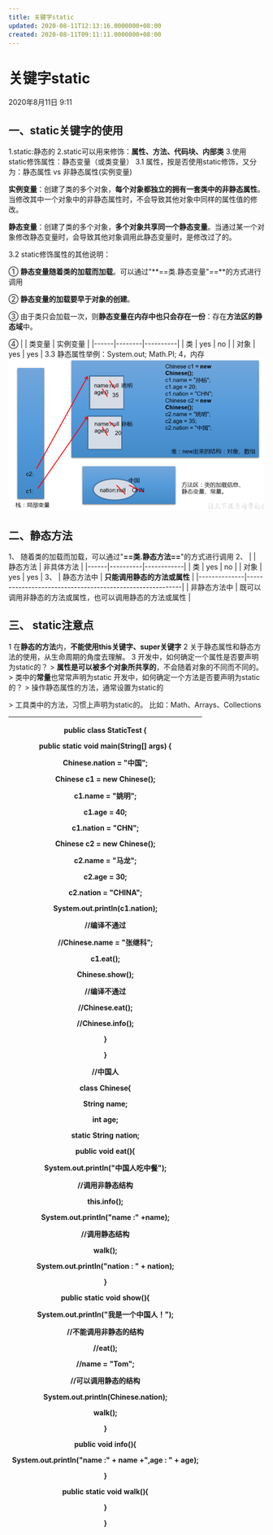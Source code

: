 ```yaml
---
title: 关键字static
updated: 2020-08-11T12:13:16.0000000+08:00
created: 2020-08-11T09:11:11.0000000+08:00
---
```


# 关键字static
2020年8月11日
9:11

## 一、static关键字的使用
1.static:静态的
2.static可以用来修饰：**属性、方法、代码块、内部类**
3.使用static修饰属性：静态变量（或类变量）
3.1 属性，按是否使用static修饰，又分为：静态属性 vs 非静态属性(实例变量)

**实例变量**：创建了类的多个对象，**每个对象都独立的拥有一套类中的非静态属性**。当修改其中一个对象中的非静态属性时，不会导致其他对象中同样的属性值的修改。

**静态变量**：创建了类的多个对象，**多个对象共享同一个静态变量**。当通过某一个对象修改静态变量时，会导致其他对象调用此静态变量时，是修改过了的。

3.2 static修饰属性的其他说明：

① **静态变量随着类的加载而加载**。可以通过"**==类.静态变量"==**的方式进行调用

② **静态变量的加载要早于对象的创建**。

③ 由于类只会加载一次，则**静态变量在内存中也只会存在一份**：存在**方法区的静态域**中。

④
|     | 类变量 | 实例变量 |
|------|--------|----------|
| 类   | yes    | no       |
| 对象 | yes    | yes      |
3.3 静态属性举例：System.out; Math.PI;
4，内存
![image1](../../assets/72b4fa8967d74dccae26a15589c80919.png)
## 二、静态方法
1、 随着类的加载而加载，可以通过"**==类.静态方法==**"的方式进行调用
2、
|     | 静态方法 | 非具体方法 |
|------|----------|------------|
| 类   | yes      | no         |
| 对象 | yes      | yes        |
3、
| 静态方法中   | **只能调用静态的方法或属性**                             |
|--------------|----------------------------------------------------------|
| 非静态方法中 | 既可以调用非静态的方法或属性，也可以调用静态的方法或属性 |
## 三、 static注意点
1 在**静态的方法**内，**不能使用this关键字、super关键字**
2 关于静态属性和静态方法的使用，从生命周期的角度去理解。
3 开发中，如何确定一个属性是否要声明为static的？
\> **属性是可以被多个对象所共享的**，不会随着对象的不同而不同的。
\> 类中的**常量**也常常声明为static
开发中，如何确定一个方法是否要声明为static的？
\> 操作静态属性的方法，通常设置为static的

\> 工具类中的方法，习惯上声明为static的。 比如：Math、Arrays、Collections

<table>
<colgroup>
<col style="width: 100%" />
</colgroup>
<thead>
<tr class="header">
<th><p>public class StaticTest {</p>
<p>public static void main(String[] args) {</p>
<p></p>
<p>Chinese.nation = "中国";</p>
<p></p>
<p></p>
<p>Chinese c1 = new Chinese();</p>
<p>c1.name = "姚明";</p>
<p>c1.age = 40;</p>
<p>c1.nation = "CHN";</p>
<p></p>
<p>Chinese c2 = new Chinese();</p>
<p>c2.name = "马龙";</p>
<p>c2.age = 30;</p>
<p>c2.nation = "CHINA";</p>
<p></p>
<p>System.out.println(c1.nation);</p>
<p></p>
<p>//编译不通过</p>
<p>//Chinese.name = "张继科";</p>
<p></p>
<p></p>
<p>c1.eat();</p>
<p></p>
<p>Chinese.show();</p>
<p>//编译不通过</p>
<p>//Chinese.eat();</p>
<p>//Chinese.info();</p>
<p>}</p>
<p>}</p>
<p>//中国人</p>
<p>class Chinese{</p>
<p></p>
<p>String name;</p>
<p>int age;</p>
<p>static String nation;</p>
<p></p>
<p></p>
<p>public void eat(){</p>
<p>System.out.println("中国人吃中餐");</p>
<p>//调用非静态结构</p>
<p>this.info();</p>
<p>System.out.println("name :" +name);</p>
<p>//调用静态结构</p>
<p>walk();</p>
<p>System.out.println("nation : " + nation);</p>
<p>}</p>
<p></p>
<p>public static void show(){</p>
<p>System.out.println("我是一个中国人！");</p>
<p>//不能调用非静态的结构</p>
<p>//eat();</p>
<p>//name = "Tom";</p>
<p>//可以调用静态的结构</p>
<p>System.out.println(Chinese.nation);</p>
<p>walk();</p>
<p>}</p>
<p></p>
<p>public void info(){</p>
<p>System.out.println("name :" + name +",age : " + age);</p>
<p>}</p>
<p></p>
<p>public static void walk(){</p>
<p></p>
<p>}</p>
<p>}</p>
<p></p></th>
</tr>
</thead>
<tbody>
</tbody>
</table>

